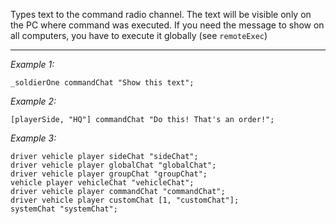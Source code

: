 Types text to the command radio channel. The text will be visible only on the PC where command was executed. If you need the message to show on all computers, you have to execute it globally (see `remoteExec`)


---
*Example 1:*
```sqf
_soldierOne commandChat "Show this text";
```

*Example 2:*
```sqf
[playerSide, "HQ"] commandChat "Do this! That's an order!";
```

*Example 3:*
```sqf
driver vehicle player sideChat "sideChat";
driver vehicle player globalChat "globalChat";
driver vehicle player groupChat "groupChat";
vehicle player vehicleChat "vehicleChat";
driver vehicle player commandChat "commandChat";
driver vehicle player customChat [1, "customChat"];
systemChat "systemChat";
```